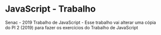 # JavaScript - Trabalho
Senac - 2019
Trabalho de JavaScript - Esse trabalho vai alterar uma cópia do PI 2 (2019) para fazer os exercícios do Trabalho de JavaScript
